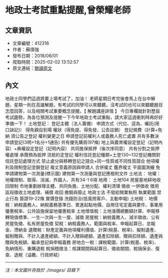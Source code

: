 # 地政士考試重點提醒,曾榮耀老師

## 文章資訊
- 文章編號：412316
- 作者：蘇偉強
- 發布日期：2018/06/01
- 爬取時間：2025-02-02 13:52:57
- 原文連結：[閱讀原文](https://real-estate.get.com.tw/Columns/detail.aspx?no=412316)

## 內文
地政士同學們這週將要上場考試了，加油！
老師星期日考完後會馬上在台中解題，星期一則在高雄解題，有考試的同學可以來聽聽，沒考試的也可以來聽聽題目怎麼回答，以及相關考試重要概念提醒。【
解題講座詳情
】
今日專欄就針對歷屆考試趨勢，為各位預測及提醒一下今年地政士考試重點，請大家這週衝刺時再好好準備一下！
土地登記：
登記主體（法人籌備）
申請方式（代位、逕為、囑託(用口訣記)）
得免親自到場
權狀（得免提、得免發、公告註銷）
登記規費（計算+免納
須公告之登記
權利變更之日
申請登記前權利人或義務人死亡處置
共有多數決申請登記(3明+1名分+1通告)
共有優先購買(97條)
地上與農育權設定登記（記明內容）+典權設定登記（記明內容）
共同擔保抵押（後次序同意）
共有分割之抵押權處理
承攬預為抵押
流抵約定登記
權利信託登記種類+土登130~132登記機關對信託登記處理方式
禁止處分與移轉登記之競合+同一性質或不同性質競合
他項權利及限制登記塗銷登記
複丈意義原因與申請人
合併複丈
鑑界複丈
平面圖測繪
免申請建物第一次測量(標示圖)
建物第一次測量與登記應檢附文件
土地法：
地權：地權限制、取得、消滅、外國人、共有34-1 6項
地用：
土地104
房屋基地耕地收回限制
市地重劃辦理主體、共同負擔、土地分配、權利清理
徵收
一併徵收
徵用
區段徵收土地處理、補償
收回
撤銷與廢止
地政士法
不發給開業執照
執業範圍
禁止行為
簽證19-22條
實價登錄
洗錢防治(低風險客戶、主動申報)
土地稅：
地價稅：納稅義務人、納稅義務基準日、累進起點地價、自用住宅定義與要件、事業用優惠稅率、公共設施保留地優惠稅率
土地增值稅：土地漲價總數額計算、申報移轉現值標準、一生一次與一生一屋、減徵
房屋稅：納稅義務人、減半徵收、公有房屋免徵、私有房屋免徵
契稅：納稅義務人、範圍與稅率、申報起算日、怠報金、滯納金
遺贈稅：財產定義與他項權利價值、計算(稅基、稅率)、擬制遺產、擬制贈與、不計入遺產總額、不計入贈與總額、遺產扣除額、贈與扣除額、遺產與贈與免稅額、繼承登記與申報義務
房地合一稅：課稅範圍、計算(稅基、稅率)、免納情形、重購退稅
稅捐稽徵法：核課期間與起算日、徵收期間、稅捐保全、復查、退稅（溢繳、行政終結）

---
*注：本文圖片存放於 ./images/ 目錄下*
